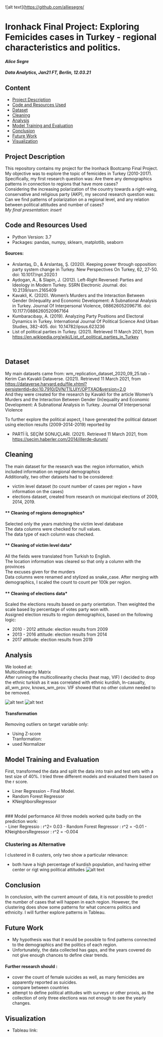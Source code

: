 ![alt text](https://github.com/alliesegre/

# Ironhack Final Project: Exploring Femicides cases in Turkey - regional characteristics and politics.
#### *Alice Segre*
#### *Data Analytics, Jan21 FT, Berlin, 12.03.21*

## Content
- [Project Description](#project-description)
- [Code and Resources Used](#code-and-resources-used)
- [Dataset](#dataset)
- [Cleaning](#cleaning)
- [Analysis](#analysis)
- [Model Training and Evaluation](#model-training-and-evaluation)
- [Conclusion](#conclusion)
- [Future Work](#future-work)
- [Visualization](#visualization)

## Project Description
This repository contains my project for the Ironhack Bootcamp Final Project. My objective was to explore the topic of femicides in Turkey (2010-2017). 
Specifically, my first research question was:
Are there any demographics patterns in connection to regions that have more cases?<br/>
Considering the increasing polarization of the country towards a right-wing, conservative and religious party (AKP), my second research question was:
Can we find patterns of polarization on a regional level, and any relation between political attitudes and number of cases? <br/>
*My final presentation*: *insert* <br/>

## Code and Resources Used
- Python Version: 3.7 <br/>
- Packages: pandas, numpy, sklearn, matplotlib, seaborn <br/>
#### Sources: <br/>
- Arslantaş, D., & Arslantaş, Ş. (2020). Keeping power through opposition: party system change in Turkey. New Perspectives On Turkey, 62, 27-50. doi: 10.1017/npt.2020.1
- Aydogan, A., & Slapin, J. (2012). Left-Right Reversed: Parties and Ideology in Modern Turkey. SSRN Electronic Journal. doi: 10.2139/ssrn.2165409
- Kavakli, K. (2020). Women’s Murders and the Interaction Between Gender (In)equality and Economic Development: A Subnational Analysis in Turkey. Journal Of Interpersonal Violence, 088626052096716. doi: 10.1177/0886260520967164
- Kumbaracıbaşı, A. (2019). Analyzing Party Positions and Electoral Dynamics in Turkey. International Journal Of Political Science And Urban Studies, 382-405. doi: 10.14782/ipsus.623236
- List of political parties in Turkey. (2021). Retrieved 11 March 2021, from https://en.wikipedia.org/wiki/List_of_political_parties_in_Turkey 
<br/>

## Dataset
My main datasets came from: wm_replication_dataset_2020_09_25.tab - Kerim Can Kavakli Dataverse. (2021). Retrieved 11 March 2021, from https://dataverse.harvard.edu/file.xhtml?persistentId=doi:10.7910/DVN/T1LUIY/OPTXAO&version=2.0 <br/>
And they were created for the research by Kavakli for the article Women’s Murders and the Interaction Between Gender (In)equality and Economic Development: A Subnational Analysis in Turkey. Journal Of Interpersonal Violence <br/>

To further explore the political aspect, I have generated the political dataset using election results (2009-2014-2019) reported by 
- PARTİ İL SEÇİM SONUÇLARI. (2021). Retrieved 11 March 2021, from https://secim.haberler.com/2014/illerde-durum/

## Cleaning
The main dataset for the research was the: region information, which included information on regional demographics<br/>
Additionally, two other datasets had to be considered: 
- victim level dataset (to count number of cases per region + have information on the cases)<br/>
- elections dataset, created from research on municipal elections of 2009, 2014, 2019. 

#### ** Cleaning of regions demographics*<br/>
Selected only the years matching the victim level database<br/>
The data columns were checked for null values. <br/>
The data type of each column was checked. <br/>

#### ** Cleaning of victim level data*<br/>
All the fields were translated from Turkish to English. <br/>
The location information was cleared so that only a column with the provinces <br/>
The excuses given for the murders <br/>
Data columns were renamed and stylized as snake_case.
After merging with demographics, I scaled the count to count per 100k per region. <br/>

#### ** Cleaning of elections data*<br/>
Scaled the elections results based on party orientation. Then weighted the scale based by percentage of votes party won with.<br/>
Assigned election results to region demographics, based on the following logic: <br/>
- 2010 - 2012 attitude: election results from 2009
- 2013 - 2016 attitude: election results from 2014
- 2017 attitude: election results from 2019

## Analysis
We looked at:<br/>
Multicollinearity Matrix <br/>
After running the multicollinearity checks (heat map, VIF) I decided to drop the ethnic turkish as it was correlated with ethnic kurdish, ln-casualty, all_wm_prov, knows_wm_prov.
VIF showed that no other column needed to be removed.<br/>

![alt text](https://github.com/alliesegre/turkey_femicides_ironhack/tree/main/Sources/)
![alt text](https://github.com/alliesegre/turkey_femicides_ironhack/tree/main/Sources/)<br/>


#### Transformation
Removing outliers on target variable only: <br/>
- Using Z-score<br/>
Tranformation:
- used Normalizer

 
## Model Training and Evaluation
First,  transformed the data and split the data into train and test sets with a test size of 40%.
I tried three different models and evaluated them based on the r score. <br/>
- Liner Regression – Final Model. 
- Random Forest Regressor 
- KNeighborsRegressor
<br/>
### Model performance
All three models worked quite badly on the prediction work:<br/>
- Liner Regressio : r^2= 0.03
- Random Forest Regressor : r^2 = -0.01
- KNeighborsRegressor : r^2 = -0.004<br/>

### Clustering as Alternative
I clustered in 8 custers, only two show a particular relevance:
- both have  a high percentage of kurdish population, and having either center or rigt wing political attitudes
![alt text](https://github.com/alliesegre/turkey_femicides_ironhack/tree/main/Sources/)<br/>

## Conclusion
In conclusion, with the current amount of data, it is not possible to predict the number of cases that will happen in each region.
However, the clustering does show some patterns for what concerns politics and ethnicity.
I will further explore patterns in Tableau.

## Future Work
- My hypothesis was that it would be possible to find patterns connected to the demographics and the politics of each region.
- Unfortunately, the data collected has gaps, and the years covered do not give enough chances to define clear trends. 
#### Further research should :
- cover the count of female suicides as well, as many femicides are apparently reported as suicides.
- compare between countries
- attempt to define political attitudes with surveys or other proxis, as the collection of only three elections was not enough to see the yearly changes.

## Visualization
- Tableau link: 

